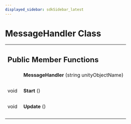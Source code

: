 ```yaml
---
displayed_sidebar: sdkSidebar_latest
---
```

# MessageHandler Class 

<div class="contents"><table class="memberdecls"><tr class="heading"><td colspan="2"><h2 class="groupheader"><a id="pub-methods" name="pub-methods"></a> Public Member Functions</h2></td></tr><tr class="memitem:ab93b3dadb31d7488d4b18199908f7d64"><td class="memItemLeft" align="right" valign="top"><a id="ab93b3dadb31d7488d4b18199908f7d64" name="ab93b3dadb31d7488d4b18199908f7d64"></a> &#160;</td><td class="memItemRight" valign="bottom"><b>MessageHandler</b> (string unityObjectName)</td></tr><tr class="separator:ab93b3dadb31d7488d4b18199908f7d64"><td class="memSeparator" colspan="2">&#160;</td></tr><tr class="memitem:a03ec540341e893dc041a5b1ca9c6b993"><td class="memItemLeft" align="right" valign="top"><a id="a03ec540341e893dc041a5b1ca9c6b993" name="a03ec540341e893dc041a5b1ca9c6b993"></a> void&#160;</td><td class="memItemRight" valign="bottom"><b>Start</b> ()</td></tr><tr class="separator:a03ec540341e893dc041a5b1ca9c6b993"><td class="memSeparator" colspan="2">&#160;</td></tr><tr class="memitem:a90ca0b7b083e4b31d095f80f6ff0c315"><td class="memItemLeft" align="right" valign="top"><a id="a90ca0b7b083e4b31d095f80f6ff0c315" name="a90ca0b7b083e4b31d095f80f6ff0c315"></a> void&#160;</td><td class="memItemRight" valign="bottom"><b>Update</b> ()</td></tr><tr class="separator:a90ca0b7b083e4b31d095f80f6ff0c315"><td class="memSeparator" colspan="2">&#160;</td></tr></table></div> 
